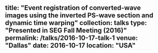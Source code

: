 title: "Event registration of converted-wave images using the inverted PS-wave section and dynamic time warping"
collection: talks
type: "Presented in SEG Fall Meeting (2016)"
permalink: /talks/2016-10-17-talk-1
venue: "Dallas"
date: 2016-10-17
location: "USA"
---
